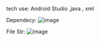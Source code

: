 tech use:  Android Studio ,java , xml

Dependecy:
![image](https://github.com/user-attachments/assets/6dc5f804-216d-489e-a6e9-5a450d240823)

File Str:
![image](https://github.com/user-attachments/assets/2774be29-6847-4037-a671-85edd8a520ae)



